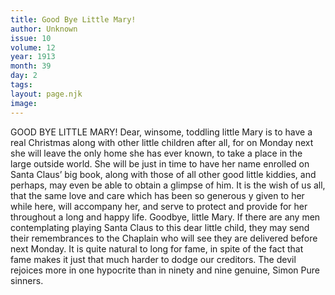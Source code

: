 ```yaml
---
title: Good Bye Little Mary!
author: Unknown
issue: 10
volume: 12
year: 1913
month: 39
day: 2
tags:
layout: page.njk
image:
---
```

GOOD BYE LITTLE MARY!    Dear, winsome, toddling little Mary is to have a real Christmas along with other little children after all, for on Monday next she will leave the only home she has ever known, to take a place in the large outside world. She will be just in time to have her name enrolled on Santa Claus’ big book, along with those of all other good little kiddies, and perhaps, may even be able to obtain a glimpse of him. It is the wish of us all, that the same love and care which has been so generous y given to her while here, will accompany her, and serve to protect and provide for her throughout a long and happy life. Goodbye, little Mary. If there are any men contemplating playing Santa Claus to this dear little child, they may send their remembrances to the Chaplain who will see they are delivered before next Monday.       It is quite natural to long for fame, in spite of the fact that fame makes it just that much harder to dodge our creditors.       The devil rejoices more in one hypocrite than in ninety and nine genuine, Simon Pure sinners. 

